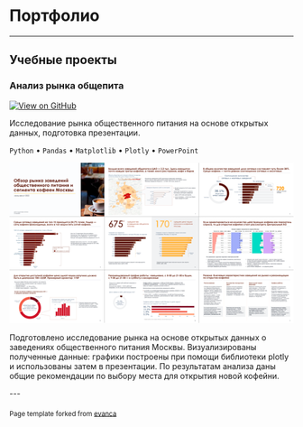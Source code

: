 # Портфолио

---

## Учебные проекты

### Анализ рынка общепита

[![View on GitHub](https://img.shields.io/badge/GitHub-View_on_GitHub-blue?logo=GitHub)](https://github.com/ko-svetlana/educational-projects/tree/main/catering-market-research)

<p>Исследование рынка общественного питания на основе открытых данных, подготовка презентации.</p>

<code>Python</code> • <code>Pandas</code> • <code>Matplotlib</code> • <code>Plotly</code> • <code>PowerPoint</code>

<img src="images/project1_thumbnail.png?raw=true"/>

<p>Подготовлено исследование рынка на основе открытых данных о заведениях общественного питания Москвы. Визуализированы полученные данные: графики построены при помощи библиотеки plotly и использованы затем в презентации. По результатам анализа даны общие рекомендации по выбору места для открытия новой кофейни. </p> 
---



<p><sub>Page template forked from <a href="https://github.com/evanca/quick-portfolio">evanca</a></sub></p>
<!-- Remove above link if you don't want to attibute -->
